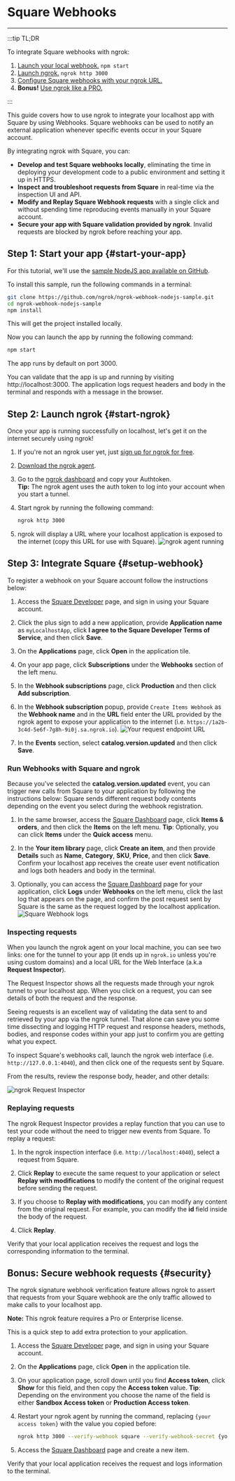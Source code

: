 # Square Webhooks
------------

:::tip TL;DR

To integrate Square webhooks with ngrok:
1. [Launch your local webhook.](#start-your-app) `npm start`
1. [Launch ngrok.](#start-ngrok) `ngrok http 3000`
1. [Configure Square webhooks with your ngrok URL.](#setup-webhook)
1. **Bonus!** [Use ngrok like a PRO.](#security)

:::


This guide covers how to use ngrok to integrate your localhost app with Square by using Webhooks.
Square webhooks can be used to notify an external application whenever specific events occur in your Square account. 

By integrating ngrok with Square, you can:

- **Develop and test Square webhooks locally**, eliminating the time in deploying your development code to a public environment and setting it up in HTTPS.
- **Inspect and troubleshoot requests from Square** in real-time via the inspection UI and API.
- **Modify and Replay Square Webhook requests** with a single click and without spending time reproducing events manually in your Square account.
- **Secure your app with Square validation provided by ngrok**. Invalid requests are blocked by ngrok before reaching your app.


## **Step 1**: Start your app {#start-your-app}

For this tutorial, we'll use the [sample NodeJS app available on GitHub](https://github.com/ngrok/ngrok-webhook-nodejs-sample). 

To install this sample, run the following commands in a terminal:

```bash
git clone https://github.com/ngrok/ngrok-webhook-nodejs-sample.git
cd ngrok-webhook-nodejs-sample
npm install
```

This will get the project installed locally.

Now you can launch the app by running the following command: 

```bash
npm start
```

The app runs by default on port 3000. 

You can validate that the app is up and running by visiting http://localhost:3000. The application logs request headers and body in the terminal and responds with a message in the browser.


## **Step 2**: Launch ngrok {#start-ngrok}

Once your app is running successfully on localhost, let's get it on the internet securely using ngrok! 

1. If you're not an ngrok user yet, just [sign up for ngrok for free](https://ngrok.com/signup).

1. [Download the ngrok agent](https://ngrok.com/download).

1. Go to the [ngrok dashboard](https://dashboard.ngrok.com) and copy your Authtoken. <br />
    **Tip:** The ngrok agent uses the auth token to log into your account when you start a tunnel.
    
1. Start ngrok by running the following command:
    ```bash
    ngrok http 3000
    ```

1. ngrok will display a URL where your localhost application is exposed to the internet (copy this URL for use with Square).
    ![ngrok agent running](/img/integrations/launch_ngrok_tunnel.png)


## **Step 3**: Integrate  Square {#setup-webhook}

To register a webhook on your Square account follow the instructions below:

1. Access the [Square Developer](https://developer.squareup.com/apps) page, and sign in using your Square account.

1. Click the plus sign to add a new application, provide **Application name** as `myLocalhostApp`, click **I agree to the Square Developer Terms of Service**, and then click **Save**.

1. On the **Applications** page, click **Open** in the application tile.

1. On your app page, click **Subscriptions** under the **Webhooks** section of the left menu.

1. In the **Webhook subscriptions** page, click **Production** and then click **Add subscription**.

1. In the **Webhook subscription** popup, provide `Create Items Webhook` as the **Webhook name** and in the **URL** field enter the URL provided by the ngrok agent to expose your application to the internet (i.e. `https://1a2b-3c4d-5e6f-7g8h-9i0j.sa.ngrok.io`).
    ![Your request endpoint URL](img/ngrok_url_configuration_square.png)

1. In the **Events** section, select **catalog.version.updated** and then click **Save**.


### Run Webhooks with Square and ngrok

Because you've selected the **catalog.version.updated** event, you can trigger new calls from Square to your application by following the instructions below:
Square sends different request body contents depending on the event you select during the webhook registration.

1. In the same browser, access the [Square Dashboard](https://squareup.com/dashboard) page, click **Items & orders**, and then click the **Items** on the left menu.
    **Tip**: Optionally, you can click **Items** under the **Quick access** menu.

1. In the **Your item library** page, click **Create an item**, and then provide **Details** such as **Name**, **Category**, **SKU**, **Price**, and then click **Save**.
    Confirm your localhost app receives the create user event notification and logs both headers and body in the terminal.

1. Optionally, you can access the [Square Dashboard](https://squareup.com/dashboard) page for your application, click **Logs** under **Webhooks** on the left menu, click the last log that appears on the page, and confirm the post request sent by Square is the same as the request logged by the localhost application.
    ![Square Webhook logs](img/square_webhook_logs.png)

### Inspecting requests

When you launch the ngrok agent on your local machine, you can see two links: one for the tunnel to your app (it ends up in `ngrok.io` unless you're using custom domains) and a local URL for the Web Interface (a.k.a **Request Inspector**).

The Request Inspector shows all the requests made through your ngrok tunnel to your localhost app. When you click on a request, you can see details of both the request and the response.

Seeing requests is an excellent way of validating the data sent to and retrieved by your app via the ngrok tunnel. That alone can save you some time dissecting and logging HTTP request and response headers, methods, bodies, and response codes within your app just to confirm you are getting what you expect.

To inspect Square's webhooks call, launch the ngrok web interface (i.e. `http://127.0.0.1:4040`), and then click one of the requests sent by Square.

From the results, review the response body, header, and other details:

![ngrok Request Inspector](img/ngrok_introspection_square_hooks.png)


### Replaying requests

The ngrok Request Inspector provides a replay function that you can use to test your code without the need to trigger new events from Square. To replay a request:

1. In the ngrok inspection interface (i.e. `http://localhost:4040`), select a request from Square.

1. Click **Replay** to execute the same request to your application or select **Replay with modifications** to modify the content of the original request before sending the request.

1. If you choose to **Replay with modifications**, you can modify any content from the original request. For example, you can modify the **id** field inside the body of the request.

1. Click **Replay**.

Verify that your local application receives the request and logs the corresponding information to the terminal.


## **Bonus**: Secure webhook requests {#security}

The ngrok signature webhook verification feature allows ngrok to assert that requests from your Square webhook are the only traffic allowed to make calls to your localhost app.

**Note:** This ngrok feature requires a Pro or Enterprise license.

This is a quick step to add extra protection to your application.

1. Access the [Square Developer](https://developer.squareup.com/apps) page, and sign in using your Square account.

1. On the **Applications** page, click **Open** in the application tile.

1. On your application page, scroll down until you find **Access token**, click **Show** for this field, and then copy the **Access token** value.
    **Tip**: Depending on the environment you choose the name of the field is either **Sandbox Access token** or **Production Access token**.

1. Restart your ngrok agent by running the command, replacing `{your access token}` with the value you copied before:
    ```bash
    ngrok http 3000 --verify-webhook square --verify-webhook-secret {your access token}
    ```

1. Access the [Square Dashboard](https://squareup.com/dashboard/) page and create a new item.

Verify that your local application receives the request and logs information to the terminal.


